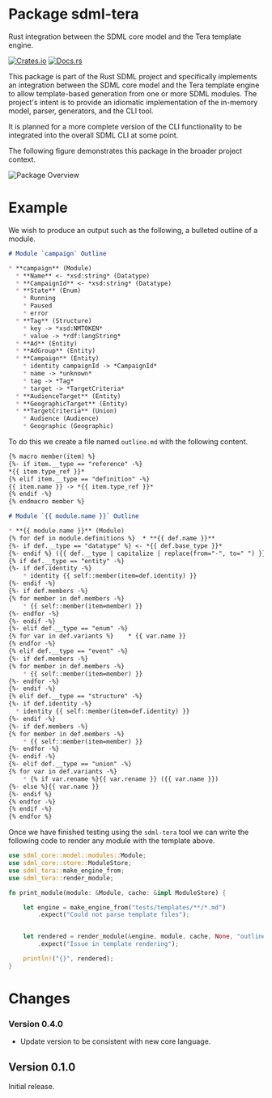 # Package sdml-tera

Rust integration between the SDML core model and the Tera template engine.

[![Crates.io](https://img.shields.io/crates/v/sdml_tera.svg)](https://crates.io/crates/sdml_tera)
[![Docs.rs](https://img.shields.io/docsrs/sdml-tera.svg)](https://docs.rs/sdml_tera)

This package is part of the Rust SDML project and specifically implements an
integration between the SDML core model and the Tera template engine to allow
template-based generation from one or more SDML modules. The project's intent is
to provide an idiomatic implementation of the in-memory model, parser,
generators, and the CLI tool.

It is planned for a more complete version of the CLI functionality to be
integrated into the overall SDML CLI at some point.

The following figure demonstrates this package in the broader project context.

![Package Overview](https://raw.githubusercontent.com/sdm-lang/rust-sdml/refs/heads/main/doc/overview-tera.png)

# Example

We wish to produce an output such as the following, a bulleted outline of a
module.

```markdown
# Module `campaign` Outline

* **campaign** (Module)
  * **Name** <- *xsd:string* (Datatype)
  * **CampaignId** <- *xsd:string* (Datatype)
  * **State** (Enum)
    * Running
    * Paused
    * error
  * **Tag** (Structure)
    * key -> *xsd:NMTOKEN*
    * value -> *rdf:langString*
  * **Ad** (Entity)
  * **AdGroup** (Entity)
  * **Campaign** (Entity)
    * identity campaignId -> *CampaignId*
    * name -> *unknown*
    * tag -> *Tag*
    * target -> *TargetCriteria*
  * **AudienceTarget** (Entity)
  * **GeographicTarget** (Entity)
  * **TargetCriteria** (Union)
    * Audience (Audience)
    * Geographic (Geographic)
```

To do this we create a file named `outline.md` with the following content.

```markdown
{% macro member(item) %}
{%- if item.__type == "reference" -%}
*{{ item.type_ref }}*
{% elif item.__type == "definition" -%}
{{ item.name }} -> *{{ item.type_ref }}*
{% endif -%}
{% endmacro member %}

# Module `{{ module.name }}` Outline

* **{{ module.name }}** (Module)
{% for def in module.definitions %}  * **{{ def.name }}**
{%- if def.__type == "datatype" %} <- *{{ def.base_type }}*
{%- endif %} ({{ def.__type | capitalize | replace(from="-", to=" ") }})
{% if def.__type == "entity" -%}
{%- if def.identity -%}
    * identity {{ self::member(item=def.identity) }}
{%- endif -%}
{%- if def.members -%}
{% for member in def.members -%}
    * {{ self::member(item=member) }}
{%- endfor -%}
{%- endif -%}
{%- elif def.__type == "enum" -%}
{% for var in def.variants %}    * {{ var.name }}
{% endfor -%}
{% elif def.__type == "event" -%}
{%- if def.members -%}
{% for member in def.members -%}
    * {{ self::member(item=member) }}
{%- endfor -%}
{%- endif -%}
{% elif def.__type == "structure" -%}
{%- if def.identity -%}
  * identity {{ self::member(item=def.identity) }}
{%- endif -%}
{%- if def.members -%}
{% for member in def.members -%}
    * {{ self::member(item=member) }}
{%- endfor -%}
{%- endif -%}
{%- elif def.__type == "union" -%}
{% for var in def.variants -%}
    * {% if var.rename %}{{ var.rename }} ({{ var.name }})
{%- else %}{{ var.name }}
{%- endif %}
{% endfor -%}
{% endif -%}
{% endfor %}
```

Once we have finished testing using the `sdml-tera` tool we can write the
following code to render any module with the template above.

```rust
use sdml_core::model::modules::Module;
use sdml_core::store::ModuleStore;
use sdml_tera::make_engine_from;
use sdml_tera::render_module;

fn print_module(module: &Module, cache: &impl ModuleStore) {

    let engine = make_engine_from("tests/templates/**/*.md")
        .expect("Could not parse template files");


    let rendered = render_module(&engine, module, cache, None, "outline.md")
        .expect("Issue in template rendering");

    println!("{}", rendered);
}
```

# Changes

### Version 0.4.0

* Update version to be consistent with new core language.

## Version 0.1.0

Initial release.
